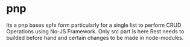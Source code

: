 # pnp
Its a pnp bases spfx form particularly for a single list to perform CRUD Operations using No-JS Framework.
Only src part is here 
Rest needs to builded before hand and certain changes to be made in node-modules.
